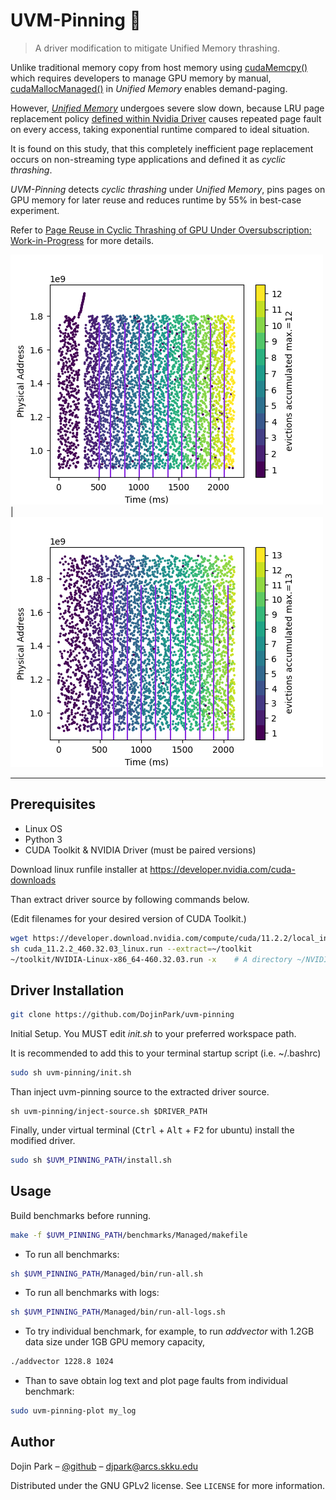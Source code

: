 # UVM-Pinning 🌼

> A driver modification to mitigate Unified Memory thrashing.

Unlike traditional memory copy from host memory using [cudaMemcpy()](https://docs.nvidia.com/cuda/cuda-runtime-api/group__CUDART__MEMORY.html#group__CUDART__MEMORY_1gc263dbe6574220cc776b45438fc351e8) which requires developers to manage GPU memory by manual, [cudaMallocManaged()](https://docs.nvidia.com/cuda/cuda-runtime-api/group__CUDART__MEMORY.html#group__CUDART__MEMORY_1gd228014f19cc0975ebe3e0dd2af6dd1b) in *Unified Memory* enables demand-paging.

However, [*Unified Memory*](https://www.nextplatform.com/2019/01/24/unified-memory-the-final-piece-of-the-gpu-programming-puzzle/) undergoes severe slow down, because LRU page replacement policy [defined within Nvidia Driver](https://www.nvidia.com/en-us/geforce/forums/discover/272966/source-code-for-unified-memory-driver-nvidia-uvm-ko-/) causes repeated page fault on every access, taking exponential runtime compared to ideal situation.

It is found on this study, that this completely inefficient page replacement occurs on non-streaming type applications and defined it as *cyclic thrashing*.

*UVM-Pinning* detects *cyclic thrashing* under *Unified Memory*, pins pages on GPU memory for later reuse and reduces runtime by 55% in best-case experiment.

Refer to [Page Reuse in Cyclic Thrashing of GPU Under Oversubscription: Work-in-Progress](DojinPark_CASES2020.pdf) for more details.

![Cyclic Thrashing Detection](/logs/paper/complete/ra1300-pinning25-phys.png) | ![Page Pinning to GPU Memory](/logs/paper/complete/ra1500-pinning25-zoom-phys.png)



---


## Prerequisites
- Linux OS
- Python 3
- CUDA Toolkit & NVIDIA Driver (must be paired versions)

Download linux runfile installer at https://developer.nvidia.com/cuda-downloads

Than extract driver source by following commands below.

(Edit filenames for your desired version of CUDA Toolkit.)

```sh
wget https://developer.download.nvidia.com/compute/cuda/11.2.2/local_installers/cuda_11.2.2_460.32.03_linux.run
sh cuda_11.2.2_460.32.03_linux.run --extract=~/toolkit
~/toolkit/NVIDIA-Linux-x86_64-460.32.03.run -x    # A directory ~/NVIDIA-Linux-x86_64-460.32.03/ should be created.
```

## Driver Installation

```sh
git clone https://github.com/DojinPark/uvm-pinning
```

Initial Setup. You MUST edit *init.sh* to your preferred workspace path.

It is recommended to add this to your terminal startup script (i.e. ~/.bashrc)
```sh
sudo sh uvm-pinning/init.sh
```

Than inject uvm-pinning source to the extracted driver source.
```
sh uvm-pinning/inject-source.sh $DRIVER_PATH
```

Finally, under virtual terminal (<kbd>Ctrl</kbd> + <kbd>Alt</kbd> + <kbd>F2</kbd> for ubuntu) install the modified driver.
```sh
sudo sh $UVM_PINNING_PATH/install.sh
```


## Usage

Build benchmarks before running.
```sh
make -f $UVM_PINNING_PATH/benchmarks/Managed/makefile
```

- To run all benchmarks:
```sh
sh $UVM_PINNING_PATH/Managed/bin/run-all.sh
```

- To run all benchmarks with logs:
```sh
sh $UVM_PINNING_PATH/Managed/bin/run-all-logs.sh
```

- To try individual benchmark, for example, to run *addvector* with 1.2GB data size under 1GB GPU memory capacity,
```sh
./addvector 1228.8 1024
```

- Than to save obtain log text and plot page faults from individual benchmark:
```sh
sudo uvm-pinning-plot my_log
```

## Author

Dojin Park – [@github](https://github.com/DojinPark) – djpark@arcs.skku.edu

Distributed under the GNU GPLv2 license. See ``LICENSE`` for more information.
